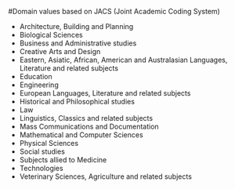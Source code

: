 #Domain values based on JACS (Joint Academic Coding System)

* Architecture, Building and Planning
* Biological Sciences
* Business and Administrative studies
* Creative Arts and Design
* Eastern, Asiatic, African, American and Australasian Languages, Literature and related subjects
* Education
* Engineering
* European Languages, Literature and related subjects
* Historical and Philosophical studies
* Law
* Linguistics, Classics and related subjects
* Mass Communications and Documentation
* Mathematical and Computer Sciences
* Physical Sciences
* Social studies
* Subjects allied to Medicine
* Technologies
* Veterinary Sciences, Agriculture and related subjects

